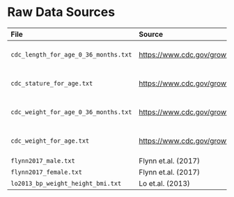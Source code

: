 # Raw Data Sources

 | File                                  | Source                                                     | Notes                  |
 | :-----                                | :------                                                    | :-----                 |
 | `cdc_length_for_age_0_36_months.txt`  | https://www.cdc.gov/growthcharts/html_charts/lenageinf.htm | accessed 28 April 2022 |
 | `cdc_stature_for_age.txt`             | https://www.cdc.gov/growthcharts/html_charts/statage.htm   | accessed 28 April 2022 |
 | `cdc_weight_for_age_0_36_months.txt`  | https://www.cdc.gov/growthcharts/html_charts/wtageinf.htm  | accessed 28 April 2022 |
 | `cdc_weight_for_age.txt`              | https://www.cdc.gov/growthcharts/html_charts/wtage.htm     | accessed 28 April 2022 |
 | `flynn2017_male.txt`                  | Flynn et.al. (2017)                                        |                        |
 | `flynn2017_female.txt`                | Flynn et.al. (2017)                                        |                        |
 | `lo2013_bp_weight_height_bmi.txt`     | Lo et.al. (2013)                                           |                        |


